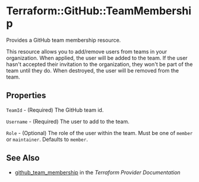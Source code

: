 # Terraform::GitHub::TeamMembership

Provides a GitHub team membership resource.

This resource allows you to add/remove users from teams in your organization. When applied,
the user will be added to the team. If the user hasn't accepted their invitation to the
organization, they won't be part of the team until they do. When
destroyed, the user will be removed from the team.

## Properties

`TeamId` - (Required) The GitHub team id.

`Username` - (Required) The user to add to the team.

`Role` - (Optional) The role of the user within the team. Must be one of `member` or `maintainer`. Defaults to `member`.


## See Also

* [github_team_membership](https://www.terraform.io/docs/providers/github/r/team_membership.html) in the _Terraform Provider Documentation_